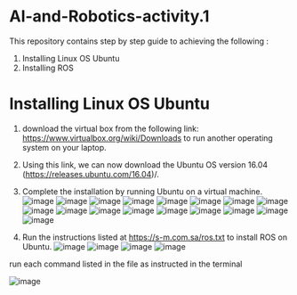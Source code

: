 # AI-and-Robotics-activity.1
This repository contains step by step guide to achieving the following :
1. Installing Linux OS Ubuntu 
2. Installing ROS

# Installing Linux OS Ubuntu
 
1. download the virtual box from the following link: https://www.virtualbox.org/wiki/Downloads to run another operating system on your laptop.

2. Using this link, we can now download the Ubuntu OS version 16.04 (https://releases.ubuntu.com/16.04)/.

3. Complete the installation by running Ubuntu on a virtual machine.
![image](https://user-images.githubusercontent.com/57038620/185741775-1fffc7c3-4ac3-4892-b89f-860e5706532c.png)
![image](https://user-images.githubusercontent.com/57038620/185741797-08d0d66f-ac10-4e7a-a54c-f1245088638d.png)
![image](https://user-images.githubusercontent.com/57038620/185741813-2300309d-8b51-43a8-954a-f0f1d8936c00.png)
![image](https://user-images.githubusercontent.com/57038620/185741830-44e0b988-a1eb-4dce-a164-bce3b5cc2408.png)
![image](https://user-images.githubusercontent.com/57038620/185741852-071dda6a-dc8e-4a1f-a780-ba49d992314f.png)
![image](https://user-images.githubusercontent.com/57038620/185741887-32f637ce-9248-4a87-a40e-ae44cb9510ae.png)
![image](https://user-images.githubusercontent.com/57038620/185741899-01e89dec-485c-48b6-b5ee-805137e09d72.png)
![image](https://user-images.githubusercontent.com/57038620/185741914-b1ebc618-0e2b-4232-8893-90fad09396e8.png)
![image](https://user-images.githubusercontent.com/57038620/185741995-74d0b2d7-06b7-4bf0-9307-3bdf62ef86f9.png)
![image](https://user-images.githubusercontent.com/57038620/185742032-5bec7655-2302-46c5-8712-767808174c51.png)
![image](https://user-images.githubusercontent.com/57038620/185742070-0d6e42d0-6c91-4df8-a6dc-2f04fba0b00d.png)
![image](https://user-images.githubusercontent.com/57038620/185742090-c10f1915-145a-476d-aa82-cd6bcc969f9d.png)
![image](https://user-images.githubusercontent.com/57038620/185742124-dd50375d-adde-4a20-b6ed-9048678f6524.png)
![image](https://user-images.githubusercontent.com/57038620/185742145-89856eef-b86f-4683-ba19-08ad4202c36b.png)
![image](https://user-images.githubusercontent.com/57038620/185742180-34683b43-0a5f-47f4-8d24-a9ef31d00eb7.png)
![image](https://user-images.githubusercontent.com/57038620/185742206-33a20454-ef97-434c-a168-1d93f7399701.png)
![image](https://user-images.githubusercontent.com/57038620/185742240-e2f481d2-a7e1-477d-aa28-5e349ba9e4cd.png)



4. Run the instructions listed at https://s-m.com.sa/ros.txt to install ROS on Ubuntu.
![image](https://user-images.githubusercontent.com/57038620/185742264-3590fa4e-195c-4974-ba9b-a31fbab031dc.png)
![image](https://user-images.githubusercontent.com/57038620/185742273-dc1c2148-2859-45e6-8712-bb2a3bcba3c9.png)
![image](https://user-images.githubusercontent.com/57038620/185742351-3dfeed8c-b943-4f97-aab4-71a17e146015.png)
![image](https://user-images.githubusercontent.com/57038620/185742390-4b3f47d1-709a-4ce4-a554-02732d9b3627.png)

run each command listed in the file as instructed in the terminal

![image](https://user-images.githubusercontent.com/57038620/185742442-671fd892-b9e0-4751-989c-0056dc3028a2.png)




